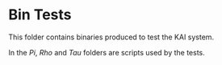# Bin Tests

This folder contains binaries produced to test the KAI system.

In the *Pi*, *Rho* and *Tau* folders are scripts used by the tests.
